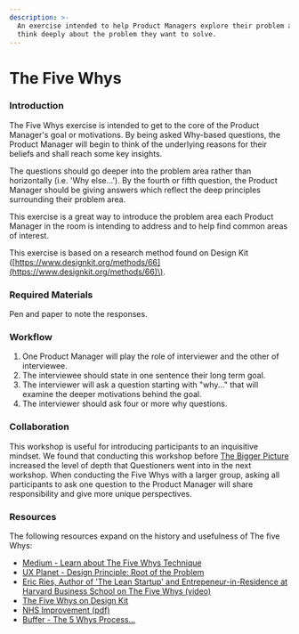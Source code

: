 ```yaml
---
description: >-
  An exercise intended to help Product Managers explore their problem area and
  think deeply about the problem they want to solve.
---
```


# The Five Whys

### Introduction

The Five Whys exercise is intended to get to the core of the Product Manager's goal or motivations. By being asked Why-based questions, the Product Manager will begin to think of the underlying reasons for their beliefs and shall reach some key insights.

The questions should go deeper into the problem area rather than horizontally \(i.e. 'Why else...'\). By the fourth or fifth question, the Product Manager should be giving answers which reflect the deep principles surrounding their problem area.

This exercise is a great way to introduce the problem area each Product Manager in the room is intending to address and to help find common areas of interest.

This exercise is based on a research method found on Design Kit \([https://www.designkit.org/methods/66](https://www.designkit.org/methods/66)\).

### Required Materials

Pen and paper to note the responses.

### Workflow

1. One Product Manager will play the role of interviewer and the other of interviewee.
2. The interviewee should state in one sentence their long term goal.
3. The interviewer will ask a question starting with "why..." that will examine the deeper motivations behind the goal.
4. The interviewer should ask four or more why questions.

### Collaboration

This workshop is useful for introducing participants to an inquisitive mindset. We found that conducting this workshop before [The Bigger Picture](the-bigger-picture.md) increased the level of depth that Questioners went into in the next workshop. When conducting the Five Whys with a larger group, asking all participants to ask one question to the Product Manager will share responsibility and give more unique perspectives. 

### Resources

The following resources expand on the history and usefulness of The five Whys:

* [Medium - Learn about The Five Whys Technique](https://medium.com/pm101/learn-about-the-five-whys-technique-78283d75800f)
* [UX Planet - Design Principle: Root of the Problem](https://uxplanet.org/design-principles-root-of-the-problem-3389991c9e50)
* [Eric Ries, Author of 'The Lean Startup' and Entrepeneur-in-Residence at Harvard Business School on The Five Whys (video)](https://hbr.org/2012/02/the-5-whys.html)
* [The Five Whys on Design Kit](https://www.designkit.org/methods/the-five-whys)
* [NHS Improvement (pdf)](https://improvement.nhs.uk/documents/2156/root-cause-analysis-five-whys.pdf)
* [Buffer - The 5 Whys Process...](https://buffer.com/resources/5-whys-process/)